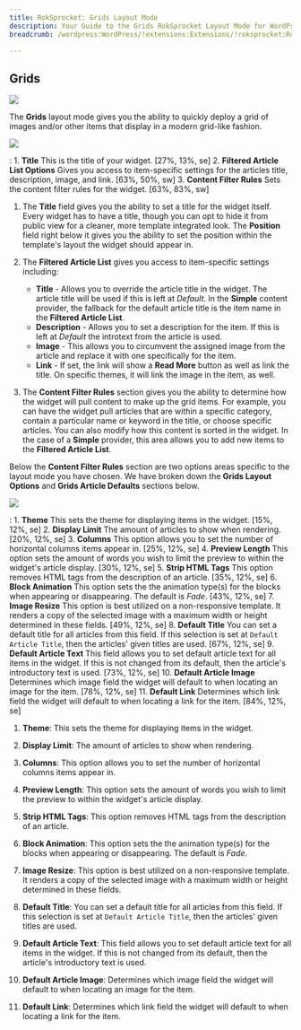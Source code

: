 ```yaml
---
title: RokSprocket: Grids Layout Mode
description: Your Guide to the Grids RokSprocket Layout Mode for WordPress
breadcrumb: /wordpress:WordPress/!extensions:Extensions/!roksprocket:RokSprocket

---
```


Grids
-----

![][layout]

The **Grids** layout mode gives you the ability to quickly deploy a grid of images and/or other items that display in a modern grid-like fashion.

![][layout_1]

:   1. **Title** This is the title of your widget. [27%, 13%, se]
    2. **Filtered Article List Options** Gives you access to item-specific settings for the articles title, description, image, and link. [63%, 50%, sw]
    3. **Content Filter Rules** Sets the content filter rules for the widget. [63%, 83%, sw]

1. The **Title** field gives you the ability to set a title for the widget itself. Every widget has to have a title, though you can opt to hide it from public view for a cleaner, more template integrated look. The **Position** field right below it gives you the ability to set the position within the template's layout the widget should appear in.

2. The **Filtered Article List** gives you access to item-specific settings including:

    * **Title** - Allows you to override the article title in the widget. The article title will be used if this is left at *Default*. In the **Simple** content provider, the fallback for the default article title is the item name in the **Filtered Article List**.
    * **Description** - Allows you to set a description for the item. If this is left at *Default* the introtext from the article is used. 
    * **Image** - This allows you to circumvent the assigned image from the article and replace it with one specifically for the item. 
    * **Link** - If set, the link will show a **Read More** button as well as link the title. On specific themes, it will link the image in the item, as well.

3. The **Content Filter Rules** section gives you the ability to determine how the widget will pull content to make up the grid items. For example, you can have the widget pull articles that are within a specific category, contain a particular name or keyword in the title, or choose specific articles. You can also modify how this content is sorted in the widget. In the case of a **Simple** provider, this area allows you to add new items to the **Filtered Article List**.

Below the **Content Filter Rules** section are two options areas specific to the layout mode you have chosen. We have broken down the **Grids Layout Options** and **Grids Article Defaults** sections below.

![][layout_2]

:   1. **Theme** This sets the theme for displaying items in the widget. [15%, 12%, se]
    2. **Display Limit** The amount of articles to show when rendering. [20%, 12%, se]
    3. **Columns** This option allows you to set the number of horizontal columns items appear in. [25%, 12%, se]
    4. **Preview Length** This option sets the amount of words you wish to limit the preview to within the widget's article display. [30%, 12%, se]
    5. **Strip HTML Tags** This option removes HTML tags from the description of an article. [35%, 12%, se]
    6. **Block Animation** This option sets the the animation type(s) for the blocks when appearing or disappearing. The default is *Fade*. [43%, 12%, se]
    7. **Image Resize** This option is best utilized on a non-responsive template. It renders a copy of the selected image with a maximum width or height determined in these fields. [49%, 12%, se]
    8. **Default Title** You can set a default title for all articles from this field. If this selection is set at `Default Article Title`, then the articles' given titles are used. [67%, 12%, se]
    9. **Default Article Text** This field allows you to set default article text for all items in the widget. If this is not changed from its default, then the article's introductory text is used. [73%, 12%, se]
    10. **Default Article Image** Determines which image field the widget will default to when locating an image for the item. [78%, 12%, se]
    11. **Default Link** Determines which link field the widget will default to when locating a link for the item. [84%, 12%, se]

1. **Theme**: This sets the theme for displaying items in the widget.

2. **Display Limit**: The amount of articles to show when rendering.

3. **Columns**: This option allows you to set the number of horizontal columns items appear in.

4. **Preview Length**: This option sets the amount of words you wish to limit the preview to within the widget's article display.

5. **Strip HTML Tags**: This option removes HTML tags from the description of an article.

6. **Block Animation**: This option sets the the animation type(s) for the blocks when appearing or disappearing. The default is *Fade*.

7. **Image Resize**: This option is best utilized on a non-responsive template. It renders a copy of the selected image with a maximum width or height determined in these fields.

8. **Default Title**: You can set a default title for all articles from this field. If this selection is set at `Default Article Title`, then the articles' given titles are used.

9. **Default Article Text**: This field allows you to set default article text for all items in the widget. If this is not changed from its default, then the article's introductory text is used.

10. **Default Article Image**: Determines which image field the widget will default to when locating an image for the item.

11. **Default Link**: Determines which link field the widget will default to when locating a link for the item.

[layout]: assets/grids.jpeg
[layout_1]: assets/grids_1.jpeg
[layout_2]: assets/grids_2.jpeg